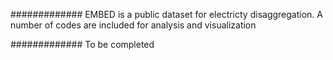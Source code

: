 #############
EMBED is a public dataset for electricty disaggregation. A number of codes are included for analysis and visualization

#############
To be completed
